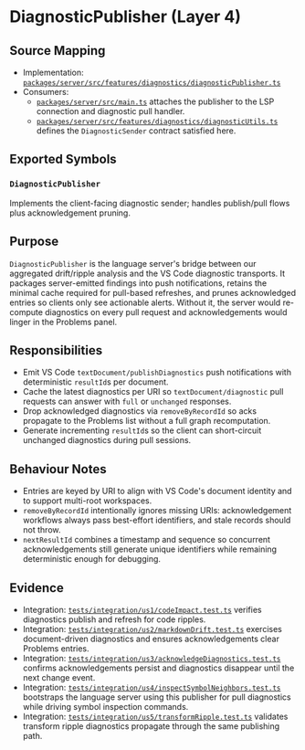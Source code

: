 # DiagnosticPublisher (Layer 4)

## Source Mapping
- Implementation: [`packages/server/src/features/diagnostics/diagnosticPublisher.ts`](../../../packages/server/src/features/diagnostics/diagnosticPublisher.ts)
- Consumers:
  - [`packages/server/src/main.ts`](../../../packages/server/src/main.ts) attaches the publisher to the LSP connection and diagnostic pull handler.
  - [`packages/server/src/features/diagnostics/diagnosticUtils.ts`](../../../packages/server/src/features/diagnostics/diagnosticUtils.ts) defines the `DiagnosticSender` contract satisfied here.

## Exported Symbols

### `DiagnosticPublisher`
Implements the client-facing diagnostic sender; handles publish/pull flows plus acknowledgement pruning.

## Purpose
`DiagnosticPublisher` is the language server's bridge between our aggregated drift/ripple analysis and the VS Code diagnostic transports. It packages server-emitted findings into push notifications, retains the minimal cache required for pull-based refreshes, and prunes acknowledged entries so clients only see actionable alerts. Without it, the server would re-compute diagnostics on every pull request and acknowledgements would linger in the Problems panel.

## Responsibilities
- Emit VS Code `textDocument/publishDiagnostics` push notifications with deterministic `resultId`s per document.
- Cache the latest diagnostics per URI so `textDocument/diagnostic` pull requests can answer with `full` or `unchanged` responses.
- Drop acknowledged diagnostics via `removeByRecordId` so acks propagate to the Problems list without a full graph recomputation.
- Generate incrementing `resultId`s so the client can short-circuit unchanged diagnostics during pull sessions.

## Behaviour Notes
- Entries are keyed by URI to align with VS Code's document identity and to support multi-root workspaces.
- `removeByRecordId` intentionally ignores missing URIs: acknowledgement workflows always pass best-effort identifiers, and stale records should not throw.
- `nextResultId` combines a timestamp and sequence so concurrent acknowledgements still generate unique identifiers while remaining deterministic enough for debugging.

## Evidence
- Integration: [`tests/integration/us1/codeImpact.test.ts`](../../../tests/integration/us1/codeImpact.test.ts) verifies diagnostics publish and refresh for code ripples.
- Integration: [`tests/integration/us2/markdownDrift.test.ts`](../../../tests/integration/us2/markdownDrift.test.ts) exercises document-driven diagnostics and ensures acknowledgements clear Problems entries.
- Integration: [`tests/integration/us3/acknowledgeDiagnostics.test.ts`](../../../tests/integration/us3/acknowledgeDiagnostics.test.ts) confirms acknowledgements persist and diagnostics disappear until the next change event.
- Integration: [`tests/integration/us4/inspectSymbolNeighbors.test.ts`](../../../tests/integration/us4/inspectSymbolNeighbors.test.ts) bootstraps the language server using this publisher for pull diagnostics while driving symbol inspection commands.
- Integration: [`tests/integration/us5/transformRipple.test.ts`](../../../tests/integration/us5/transformRipple.test.ts) validates transform ripple diagnostics propagate through the same publishing path.
